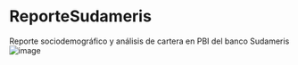 # ReporteSudameris
Reporte sociodemográfico y análisis de cartera en PBI del banco Sudameris
![image](https://github.com/santiagohrd/ReporteSudameris/assets/96275927/885ed23d-1d70-419b-9f5a-304b8bfdb396)
